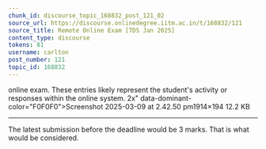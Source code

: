 ```yaml
---
chunk_id: discourse_topic_168832_post_121_02
source_url: https://discourse.onlinedegree.iitm.ac.in/t/168832/121
source_title: Remote Online Exam [TDS Jan 2025]
content_type: discourse
tokens: 81
username: carlton
post_number: 121
topic_id: 168832
---
```


 online exam. These entries likely represent the student's activity or responses within the online system. 2x" data-dominant-color="F0F0F0">Screenshot 2025-03-09 at 2.42.50 pm1914×194 12.2 KB

---

The latest submission before the deadline would be 3 marks. That is what would be considered.
